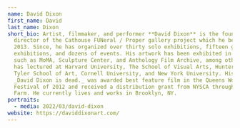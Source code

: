 ```yaml
---
name: David Dixon
first_name: David
last_name: Dixon
short_bio: Artist, filmmaker, and performer **David Dixon** is the founding
  director of the Cathouse FUNeral / Proper gallery project which he began in
  2013. Since, he has organized over thirty solo exhibitions, fifteen group
  exhibitions, and dozens of events. His artwork has been exhibited in venues
  such as MoMA, Sculpture Center, and Anthology Film Archive, among others. He
  has lectured at Harvard University, The School of Visual Arts, Hunter College,
  Tyler School of Art, Cornell University, and New York University. His film
  _David Dixon is dead._ was awarded best feature film in the Queens World Film
  Festival of 2012 and received a distribution grant from NYSCA through Wave
  Farm. He currently lives and works in Brooklyn, NY.
portraits:
  - media: 2022/03/david-dixon
website: https://daviddixonart.com/
---
```

